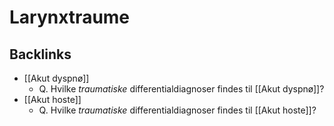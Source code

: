 # Larynxtraume
## Backlinks
* [[Akut dyspnø]]
	* Q. Hvilke *traumatiske* differentialdiagnoser findes til [[Akut dyspnø]]?
* [[Akut hoste]]
	* Q. Hvilke *traumatiske* differentialdiagnoser findes til [[Akut hoste]]?

<!-- #anki/deck/Medicine #anki/tag/med/Otolarynghology -->

<!-- {BearID:61F72260-7AD0-4980-93E4-303393799340-62757-00006B7A8C3B66D4} -->

